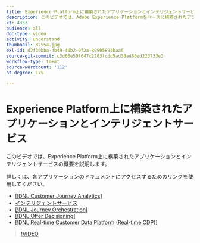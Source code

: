 ```yaml
---
title: Experience Platform上に構築されたアプリケーションとインテリジェントサービス
description: このビデオでは、Adobe Experience Platformをベースに構築されたアプリケーションサービスとインテリジェントサービスの概要を説明します。これは、Experience CloudのApplications&amp、mdash、リアルタイム顧客データプラットフォーム、Journey Orchestration、Customer Journey Analytics、Attribution AI、顧客AIを補完します。
kt: 4333
audience: all
doc-type: video
activity: understand
thumbnail: 32554.jpg
exl-id: d2f30bba-4b49-40b2-9f2a-80905894baa6
source-git-commit: c3d66e50f647c2203fcdd5ad36ad86ed223733e3
workflow-type: tm+mt
source-wordcount: '112'
ht-degree: 17%

---
```


# Experience Platform上に構築されたアプリケーションとインテリジェントサービス

このビデオでは、Experience Platform上に構築されたアプリケーションとインテリジェントサービスの概要を説明します。

詳しくは、各アプリケーションのドキュメントにアクセスするためのリンクを使用してください。

* [[!DNL Customer Journey Analytics]](https://docs.adobe.com/content/help/ja-JP/experience-cloud/user-guides/home.translate.html)
* [インテリジェントサービス](https://experienceleague.adobe.com/docs/intelligent-services.html)
* [[!DNL Journey Orchestration]](https://docs.adobe.com/content/help/ja-JP/experience-cloud/user-guides/home.translate.html)
* [[!DNL Offer Decisioning]](https://experienceleague.adobe.com/docs/offer-decisioning/using/offer-decisioning-home.html?lang=ja)
* [[!DNL Real-time Customer Data Platform (Real-time CDP)]](../../rtcdp/overview.md)

>[!VIDEO](https://video.tv.adobe.com/v/32554?quality=12&learn=on)

